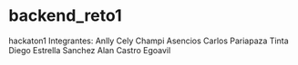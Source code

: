# backend_reto1
hackaton1
Integrantes:
Anlly Cely Champi Asencios
Carlos Pariapaza Tinta
Diego Estrella Sanchez
Alan Castro Egoavil
